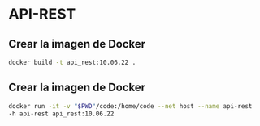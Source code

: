 # API-REST

## Crear la imagen de Docker

```bash
docker build -t api_rest:10.06.22 .
```

## Crear la imagen de Docker

```bash
docker run -it -v "$PWD"/code:/home/code --net host --name api-rest 
-h api-rest api_rest:10.06.22
```